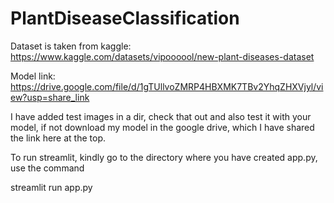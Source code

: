 # PlantDiseaseClassification
Dataset is taken from kaggle:
https://www.kaggle.com/datasets/vipoooool/new-plant-diseases-dataset

Model link: https://drive.google.com/file/d/1gTUllvoZMRP4HBXMK7TBv2YhqZHXVjyl/view?usp=share_link

I have added test images in a dir, check that out and also test it with your model, if not download my model in the google drive, which I have shared the link here at the top.

To run streamlit, kindly go to the directory where you have created app.py, use the command

streamlit run app.py
